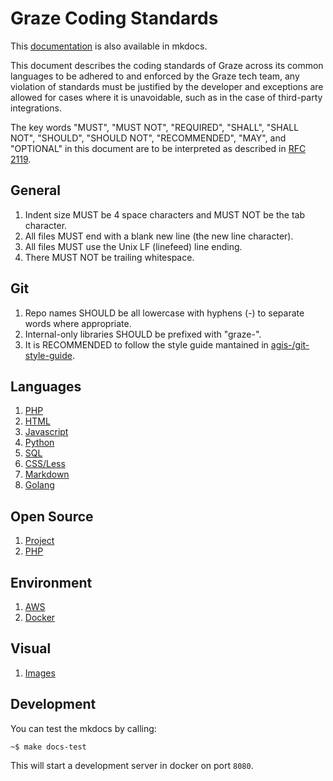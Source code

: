 # Graze Coding Standards

This [documentation](https://graze.github.io/standards) is also available in mkdocs.

This document describes the coding standards of Graze across its common languages to be adhered to and enforced by the
Graze tech team, any violation of standards must be justified by the developer and exceptions are allowed for cases
where it is unavoidable, such as in the case of third-party integrations.

The key words "MUST", "MUST NOT", "REQUIRED", "SHALL", "SHALL NOT", "SHOULD", "SHOULD NOT", "RECOMMENDED",  "MAY", and
"OPTIONAL" in this document are to be interpreted as described in [RFC 2119](http://www.ietf.org/rfc/rfc2119.txt).

## General

1. Indent size MUST be 4 space characters and MUST NOT be the tab character.
1. All files MUST end with a blank new line (the new line character).
1. All files MUST use the Unix LF (linefeed) line ending.
1. There MUST NOT be trailing whitespace.

## Git

1. Repo names SHOULD be all lowercase with hyphens (-) to separate words where appropriate.
1. Internal-only libraries SHOULD be prefixed with "graze-".
1. It is RECOMMENDED to follow the style guide mantained in [agis-/git-style-guide](https://github.com/agis-/git-style-guide).

## Languages

1. [PHP](docs/languages/PHP.md)
1. [HTML](docs/languages/HTML.md)
1. [Javascript](docs/languages/Javascript.md)
1. [Python](docs/languages/Python.md)
1. [SQL](docs/languages/SQL.md)
1. [CSS/Less](docs/languages/CSS.md)
1. [Markdown](docs/languages/Markdown.md)
1. [Golang](docs/languages/Golang.md)

## Open Source

1. [Project](docs/open-source/OpenSource.md)
1. [PHP](docs/languages/PHP.md#open-source)

## Environment

1. [AWS](docs/infrastructure/AWS.md)
1. [Docker](docs/infrastructure/Docker.md)

## Visual

1. [Images](docs/visual/Images.md)

## Development

You can test the mkdocs by calling:

```shell
~$ make docs-test
```

This will start a development server in docker on port `8080`.
